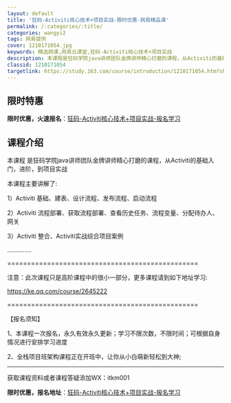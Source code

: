 ```yaml
---
layout: default
title: '狂码-Activiti核心技术+项目实战-限时优惠-网易精品课'
permalink: /:categories/:title/
categories: wangyi2
tags: 网易提供
cover: 1210171054.jpg
keywords: 精选网课,网易云课堂,狂码-Activiti核心技术+项目实战
description: 本课程是狂码学院java讲师团队金牌讲师精心打磨的课程，从Activiti的基础入门，进阶，到项目实战本课程主要讲解了:
classid: 1210171054
targetlink: https://study.163.com/course/introduction/1210171054.htm?share=1&shareId=1025206652&utm_campaign=share&utm_medium=iphoneShare&utm_source=&utm_u=1025206652
---
```


## 限时特惠

**限时优惠，火速报名**：[狂码-Activiti核心技术+项目实战-报名学习](https://study.163.com/course/introduction/1210171054.htm?share=1&shareId=1025206652&utm_campaign=share&utm_medium=iphoneShare&utm_source=&utm_u=1025206652)

## 课程介绍

本课程 是狂码学院java讲师团队金牌讲师精心打磨的课程，从Activiti的基础入门，进阶，到项目实战



本课程主要讲解了:



1）Activiti 基础、建表、设计流程、发布流程、启动流程

2）Activiti 流程部署、获取流程部署、查看历史任务、流程变量、分配待办人、网关

3）Activiti 整合、Activiti实战综合项目案例

..............



================================================



注意：此次课程只是高阶课程中的很小一部分，更多课程请到如下地址学习:



https://ke.qq.com/course/2645222





================================================



【报名须知】

1、本课程一次报名，永久有效永久更新；学习不限次数，不限时间；可根据自身情况进行安排学习进度

2、全栈项目班架构课程正在开班中，让你从小白萌新轻松到大神;

----------------------------------------------------------------------------

获取课程资料或者课程答疑添加WX：itkm001

**限时优惠，报名地址**：[狂码-Activiti核心技术+项目实战-报名学习](https://study.163.com/course/introduction/1210171054.htm?share=1&shareId=1025206652&utm_campaign=share&utm_medium=iphoneShare&utm_source=&utm_u=1025206652)

